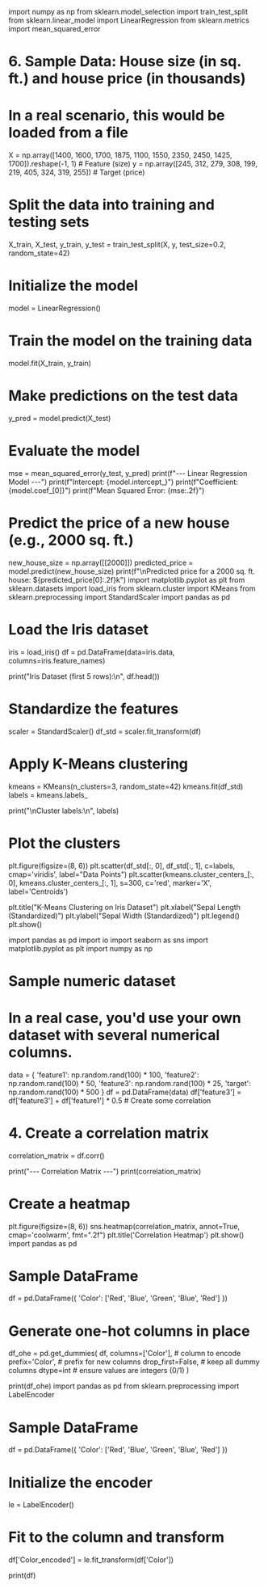 import numpy as np
from sklearn.model_selection import train_test_split
from sklearn.linear_model import LinearRegression
from sklearn.metrics import mean_squared_error

# 6. Sample Data: House size (in sq. ft.) and house price (in thousands)
# In a real scenario, this would be loaded from a file
X = np.array([1400, 1600, 1700, 1875, 1100, 1550, 2350, 2450, 1425, 1700]).reshape(-1, 1) # Feature (size)
y = np.array([245, 312, 279, 308, 199, 219, 405, 324, 319, 255]) # Target (price)

# Split the data into training and testing sets
X_train, X_test, y_train, y_test = train_test_split(X, y, test_size=0.2, random_state=42)

# Initialize the model
model = LinearRegression()

# Train the model on the training data
model.fit(X_train, y_train)

# Make predictions on the test data
y_pred = model.predict(X_test)

# Evaluate the model
mse = mean_squared_error(y_test, y_pred)
print(f"--- Linear Regression Model ---")
print(f"Intercept: {model.intercept_}")
print(f"Coefficient: {model.coef_[0]}")
print(f"Mean Squared Error: {mse:.2f}")

# Predict the price of a new house (e.g., 2000 sq. ft.)
new_house_size = np.array([[2000]])
predicted_price = model.predict(new_house_size)
print(f"\nPredicted price for a 2000 sq. ft. house: ${predicted_price[0]:.2f}k")
import matplotlib.pyplot as plt
from sklearn.datasets import load_iris
from sklearn.cluster import KMeans
from sklearn.preprocessing import StandardScaler
import pandas as pd

# Load the Iris dataset
iris = load_iris()
df = pd.DataFrame(data=iris.data, columns=iris.feature_names)

print("Iris Dataset (first 5 rows):\n", df.head())

# Standardize the features
scaler = StandardScaler()
df_std = scaler.fit_transform(df)

# Apply K-Means clustering
kmeans = KMeans(n_clusters=3, random_state=42)
kmeans.fit(df_std)
labels = kmeans.labels_

print("\nCluster labels:\n", labels)

# Plot the clusters
plt.figure(figsize=(8, 6))
plt.scatter(df_std[:, 0], df_std[:, 1], c=labels, cmap='viridis', label="Data Points")
plt.scatter(kmeans.cluster_centers_[:, 0], kmeans.cluster_centers_[:, 1],
            s=300, c='red', marker='X', label='Centroids')

plt.title("K-Means Clustering on Iris Dataset")
plt.xlabel("Sepal Length (Standardized)")
plt.ylabel("Sepal Width (Standardized)")
plt.legend()
plt.show()

import pandas as pd
import io
import seaborn as sns
import matplotlib.pyplot as plt
import numpy as np

# Sample numeric dataset
# In a real case, you'd use your own dataset with several numerical columns.
data = {
    'feature1': np.random.rand(100) * 100,
    'feature2': np.random.rand(100) * 50,
    'feature3': np.random.rand(100) * 25,
    'target': np.random.rand(100) * 500
}
df = pd.DataFrame(data)
df['feature3'] = df['feature3'] + df['feature1'] * 0.5 # Create some correlation


# 4. Create a correlation matrix
correlation_matrix = df.corr()

print("--- Correlation Matrix ---")
print(correlation_matrix)


# Create a heatmap
plt.figure(figsize=(8, 6))
sns.heatmap(correlation_matrix, annot=True, cmap='coolwarm', fmt=".2f")
plt.title('Correlation Heatmap')
plt.show()
import pandas as pd

# Sample DataFrame
df = pd.DataFrame({
    'Color': ['Red', 'Blue', 'Green', 'Blue', 'Red']
})

# Generate one-hot columns in place
df_ohe = pd.get_dummies(
    df,
    columns=['Color'],      # column to encode
    prefix='Color',         # prefix for new columns
    drop_first=False,       # keep all dummy columns
    dtype=int               # ensure values are integers (0/1)
)

print(df_ohe)
import pandas as pd
from sklearn.preprocessing import LabelEncoder

# Sample DataFrame
df = pd.DataFrame({
    'Color': ['Red', 'Blue', 'Green', 'Blue', 'Red']
})

# Initialize the encoder
le = LabelEncoder()

# Fit to the column and transform
df['Color_encoded'] = le.fit_transform(df['Color'])

print(df)
